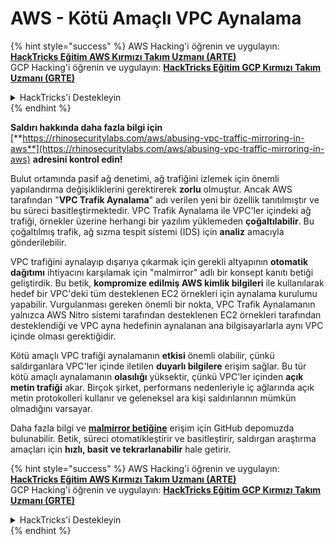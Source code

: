 # AWS - Kötü Amaçlı VPC Aynalama

{% hint style="success" %}
AWS Hacking'i öğrenin ve uygulayın:<img src="/.gitbook/assets/image.png" alt="" data-size="line">[**HackTricks Eğitim AWS Kırmızı Takım Uzmanı (ARTE)**](https://training.hacktricks.xyz/courses/arte)<img src="/.gitbook/assets/image.png" alt="" data-size="line">\
GCP Hacking'i öğrenin ve uygulayın: <img src="/.gitbook/assets/image (2).png" alt="" data-size="line">[**HackTricks Eğitim GCP Kırmızı Takım Uzmanı (GRTE)**<img src="/.gitbook/assets/image (2).png" alt="" data-size="line">](https://training.hacktricks.xyz/courses/grte)

<details>

<summary>HackTricks'i Destekleyin</summary>

* [**Abonelik planlarını**](https://github.com/sponsors/carlospolop) kontrol edin!
* 💬 [**Discord grubuna**](https://discord.gg/hRep4RUj7f) katılın veya [**telegram grubuna**](https://t.me/peass) katılın veya bizi **Twitter** 🐦 [**@hacktricks\_live**](https://twitter.com/hacktricks\_live)** takip edin.**
* **Hacking püf noktalarını paylaşarak PR göndererek** [**HackTricks**](https://github.com/carlospolop/hacktricks) ve [**HackTricks Cloud**](https://github.com/carlospolop/hacktricks-cloud) github depolarına katkıda bulunun.

</details>
{% endhint %}

**Saldırı hakkında daha fazla bilgi için** [**https://rhinosecuritylabs.com/aws/abusing-vpc-traffic-mirroring-in-aws**](https://rhinosecuritylabs.com/aws/abusing-vpc-traffic-mirroring-in-aws) **adresini kontrol edin!**

Bulut ortamında pasif ağ denetimi, ağ trafiğini izlemek için önemli yapılandırma değişikliklerini gerektirerek **zorlu** olmuştur. Ancak AWS tarafından "**VPC Trafik Aynalama**" adı verilen yeni bir özellik tanıtılmıştır ve bu süreci basitleştirmektedir. VPC Trafik Aynalama ile VPC'ler içindeki ağ trafiği, örnekler üzerine herhangi bir yazılım yüklemeden **çoğaltılabilir**. Bu çoğaltılmış trafik, ağ sızma tespit sistemi (IDS) için **analiz** amacıyla gönderilebilir.

VPC trafiğini aynalayıp dışarıya çıkarmak için gerekli altyapının **otomatik dağıtımı** ihtiyacını karşılamak için "malmirror" adlı bir konsept kanıtı betiği geliştirdik. Bu betik, **kompromize edilmiş AWS kimlik bilgileri** ile kullanılarak hedef bir VPC'deki tüm desteklenen EC2 örnekleri için aynalama kurulumu yapabilir. Vurgulanması gereken önemli bir nokta, VPC Trafik Aynalamanın yalnızca AWS Nitro sistemi tarafından desteklenen EC2 örnekleri tarafından desteklendiği ve VPC ayna hedefinin aynalanan ana bilgisayarlarla aynı VPC içinde olması gerektiğidir.

Kötü amaçlı VPC trafiği aynalamanın **etkisi** önemli olabilir, çünkü saldırganlara VPC'ler içinde iletilen **duyarlı bilgilere** erişim sağlar. Bu tür kötü amaçlı aynalamanın **olasılığı** yüksektir, çünkü VPC'ler içinden **açık metin trafiği** akar. Birçok şirket, performans nedenleriyle iç ağlarında açık metin protokolleri kullanır ve geleneksel ara kişi saldırılarının mümkün olmadığını varsayar.

Daha fazla bilgi ve [**malmirror betiğine**](https://github.com/RhinoSecurityLabs/Cloud-Security-Research/tree/master/AWS/malmirror) erişim için GitHub depomuzda bulunabilir. Betik, süreci otomatikleştirir ve basitleştirir, saldırgan araştırma amaçları için **hızlı, basit ve tekrarlanabilir** hale getirir.

{% hint style="success" %}
AWS Hacking'i öğrenin ve uygulayın:<img src="/.gitbook/assets/image.png" alt="" data-size="line">[**HackTricks Eğitim AWS Kırmızı Takım Uzmanı (ARTE)**](https://training.hacktricks.xyz/courses/arte)<img src="/.gitbook/assets/image.png" alt="" data-size="line">\
GCP Hacking'i öğrenin ve uygulayın: <img src="/.gitbook/assets/image (2).png" alt="" data-size="line">[**HackTricks Eğitim GCP Kırmızı Takım Uzmanı (GRTE)**<img src="/.gitbook/assets/image (2).png" alt="" data-size="line">](https://training.hacktricks.xyz/courses/grte)

<details>

<summary>HackTricks'i Destekleyin</summary>

* [**Abonelik planlarını**](https://github.com/sponsors/carlospolop) kontrol edin!
* 💬 [**Discord grubuna**](https://discord.gg/hRep4RUj7f) katılın veya [**telegram grubuna**](https://t.me/peass) katılın veya bizi **Twitter** 🐦 [**@hacktricks\_live**](https://twitter.com/hacktricks\_live)** takip edin.**
* **Hacking püf noktalarını paylaşarak PR göndererek** [**HackTricks**](https://github.com/carlospolop/hacktricks) ve [**HackTricks Cloud**](https://github.com/carlospolop/hacktricks-cloud) github depolarına katkıda bulunun.

</details>
{% endhint %}
